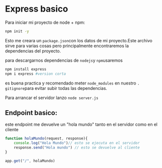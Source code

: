 # Express basico

Para iniciar mi proyecto de node + npm:

```bash
npm init -y
```

Esto me creara un `package.json`con los datos de mi proyecto.Este archivo sirve para varias cosas pero principalmente encontraremos la dependencias del proyecto.

para descargarnos dependencias de `nodejs`y `npm`usaremos

```bash
npm install express
npm i express #version corta

```

es buena practica y recomendado meter `node_modules` en nuestro `. gitignore`para evitar subir todas las dependencias.

Para arrancar el servidor lanzo `node server.js`

## Endpoint basico:

este endpoint me devuelve un "hola mundo" tanto en el servidor como en el cliente 
```javascript
function holaMundo(request, response){
    console.log("Hola Mundo")// esto se ejecuta en el servidor
    response.send("Hola mundo") // esto se devuelve al cliente
}

app.get("/", holaMundo)
```
